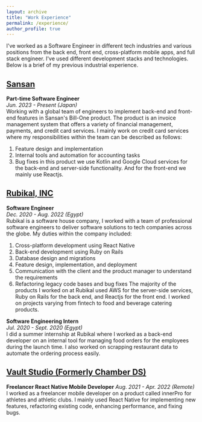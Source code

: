 ```yaml
---
layout: archive
title: "Work Experience"
permalink: /experience/
author_profile: true
---
```


I've worked as a Software Engineer in different tech industries and various positions from the back end, front end, cross-platform mobile apps, and full stack engineer. I've used different development stacks and technologies. Below is a brief of my previous industrial experience.

## [Sansan](https://www.sansan.com/) 

**Part-time Software Engineer** \
*Jun. 2023 - Present (Japan)* \
Working with a global team of engineers to implement back-end and front-end features in Sansan's Bill-One product. The product is an invoice management system that offers a variety of financial management, payments, and credit card services. I mainly work on credit card services where my responsibilities within the team can be described as follows:
1. Feature design and implementation
2. Internal tools and automation for accounting tasks
3. Bug fixes
in this product we use Kotlin and Google Cloud services for the back-end and server-side functionality. And for the front-end we mainly use Reactjs.

## [Rubikal, INC](https://www.rubikal.com/)
**Software Engineer** \
*Dec. 2020 - Aug. 2022 (Egypt)* \
Rubikal is a software house company, I worked with a team of professional software engineers to deliver software solutions to tech companies across the globe.
My duties within the company included:
1. Cross-platform development using React Native
2. Back-end development using Ruby on Rails
3. Database design and migrations
4. Feature design, implementation, and deployment
5. Communication with the client and the product manager to understand the requirements
6. Refactoring legacy code bases and bug fixes
The majority of the products I worked on at Rubikal used AWS for the server-side services, Ruby on Rails for the back end, and Reactjs for the front end. I worked on projects varying from fintech to food and beverage catering products. 

**Software Engineering Intern** \
*Jul. 2020 - Sept. 2020 (Egypt)* \
I did a summer internship at Rubikal where I worked as a back-end developer on an internal tool for managing food orders for the employees during the launch time. I also worked on scrapping restaurant data to automate the ordering process easily.

## [Vault Studio (Formerly Chamber DS)](https://www.vaultstudio.io/) 
**Freelancer React Native Mobile Developer**
*Aug. 2021 - Apr. 2022 (Remote)* \
I worked as a freelancer mobile developer on a product called innerPro for athletes and athletic clubs. I mainly used React Native for implementing new features, refactoring existing code, enhancing performance, and fixing bugs.

